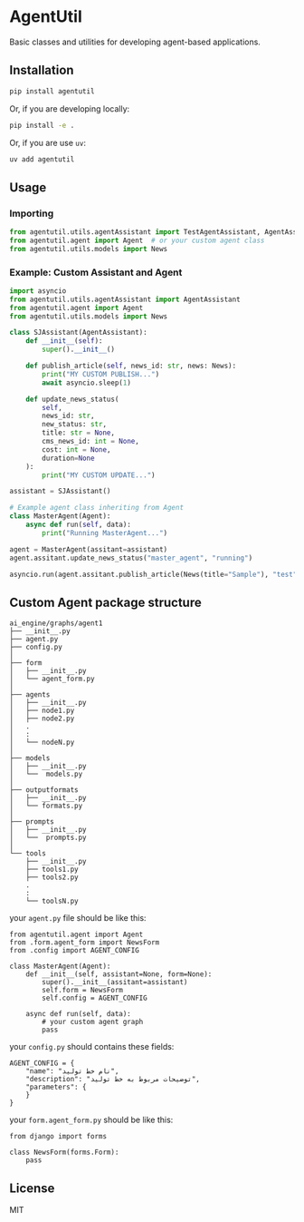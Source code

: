# AgentUtil

Basic classes and utilities for developing agent-based applications.

## Installation

```sh
pip install agentutil
```

Or, if you are developing locally:

```sh
pip install -e .
```

Or, if you are use `uv`:
```sh
uv add agentutil
```

## Usage

### Importing

```python
from agentutil.utils.agentAssistant import TestAgentAssistant, AgentAssistant
from agentutil.agent import Agent  # or your custom agent class
from agentutil.utils.models import News
```

### Example: Custom Assistant and Agent

```python
import asyncio
from agentutil.utils.agentAssistant import AgentAssistant
from agentutil.agent import Agent
from agentutil.utils.models import News

class SJAssistant(AgentAssistant):
    def __init__(self):
        super().__init__()

    def publish_article(self, news_id: str, news: News):
        print("MY CUSTOM PUBLISH...")
        await asyncio.sleep(1)

    def update_news_status(
        self,
        news_id: str,
        new_status: str,
        title: str = None,
        cms_news_id: int = None,
        cost: int = None,
        duration=None
    ):
        print("MY CUSTOM UPDATE...")

assistant = SJAssistant()

# Example agent class inheriting from Agent
class MasterAgent(Agent):
    async def run(self, data):
        print("Running MasterAgent...")

agent = MasterAgent(assitant=assistant)
agent.assitant.update_news_status("master_agent", "running")

asyncio.run(agent.assitant.publish_article(News(title="Sample"), "test"))
```

## Custom Agent package structure

```
ai_engine/graphs/agent1
├── __init__.py
├── agent.py
├── config.py
│
├── form
│   ├── __init__.py
│   └── agent_form.py
│
├── agents
│   ├── __init__.py
│   ├── node1.py
│   ├── node2.py
│   .
│   :
│   └── nodeN.py
│
├── models
│   ├── __init__.py
│   └──  models.py
│
├── outputformats
│   ├── __init__.py
│   └── formats.py
│
├── prompts
│   ├── __init__.py
│   └──  prompts.py
│
└── tools
    ├── __init__.py
    ├── tools1.py
    ├── tools2.py
    .
    :
    └── toolsN.py
```

your `agent.py` file should be like this:

```
from agentutil.agent import Agent
from .form.agent_form import NewsForm
from .config import AGENT_CONFIG

class MasterAgent(Agent):
    def __init__(self, assistant=None, form=None):
        super().__init__(assitant=assistant)
        self.form = NewsForm
        self.config = AGENT_CONFIG

    async def run(self, data):
        # your custom agent graph
        pass
```
your `config.py` should contains these fields:
```
AGENT_CONFIG = {
    "name": "نام خط تولید",
    "description": "توضیحات مربوط به خط تولید",
    "parameters": {
    }
}
```
your `form.agent_form.py` should be like this:

```
from django import forms

class NewsForm(forms.Form):
    pass
```
## License

MIT